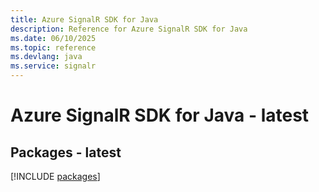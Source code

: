```yaml
---
title: Azure SignalR SDK for Java
description: Reference for Azure SignalR SDK for Java
ms.date: 06/10/2025
ms.topic: reference
ms.devlang: java
ms.service: signalr
---
```

# Azure SignalR SDK for Java - latest
## Packages - latest
[!INCLUDE [packages](signalr-index.md)]